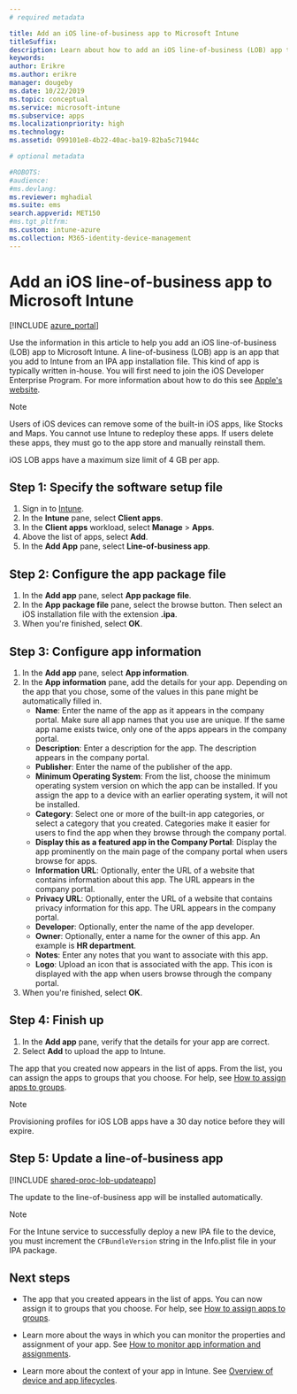 ```yaml
---
# required metadata

title: Add an iOS line-of-business app to Microsoft Intune
titleSuffix:
description: Learn about how to add an iOS line-of-business (LOB) app to Microsoft Intune.
keywords:
author: Erikre
ms.author: erikre
manager: dougeby
ms.date: 10/22/2019
ms.topic: conceptual
ms.service: microsoft-intune
ms.subservice: apps
ms.localizationpriority: high
ms.technology:
ms.assetid: 099101e8-4b22-40ac-ba19-82ba5c71944c

# optional metadata

#ROBOTS:
#audience:
#ms.devlang:
ms.reviewer: mghadial
ms.suite: ems
search.appverid: MET150
#ms.tgt_pltfrm:
ms.custom: intune-azure
ms.collection: M365-identity-device-management
---
```


# Add an iOS line-of-business app to Microsoft Intune

[!INCLUDE [azure_portal](../includes/azure_portal.md)]

Use the information in this article to help you add an iOS line-of-business (LOB) app to Microsoft Intune. A line-of-business (LOB) app is an app that you add to Intune from an IPA app installation file. This kind of app is typically written in-house. You will first need to join the iOS Developer Enterprise Program. For more information about how to do this see [Apple's website](https://developer.apple.com/programs/ios/enterprise/).

>[!NOTE]
>Users of iOS devices can remove some of the built-in iOS apps, like Stocks and Maps. You cannot use Intune to redeploy these apps. If users delete these apps, they must go to the app store and manually reinstall them.
>
>iOS LOB apps have a maximum size limit of 4 GB per app.

## Step 1: Specify the software setup file

1. Sign in to [Intune](https://go.microsoft.com/fwlink/?linkid=2090973).
3. In the **Intune** pane, select **Client apps**.
4. In the **Client apps** workload, select **Manage** > **Apps**.
5. Above the list of apps, select **Add**.
6. In the **Add App** pane, select **Line-of-business app**.

## Step 2: Configure the app package file

1. In the **Add app** pane, select **App package file**.
2. In the **App package file** pane, select the browse button. Then select an iOS installation file with the extension **.ipa**.
3. When you're finished, select **OK**.


## Step 3: Configure app information

1. In the **Add app** pane, select **App information**.
2. In the **App information** pane, add the details for your app. Depending on the app that you chose, some of the values in this pane might be automatically filled in.
    - **Name**: Enter the name of the app as it appears in the company portal. Make sure all app names that you use are unique. If the same app name exists twice, only one of the apps appears in the company portal.
    - **Description**: Enter a description for the app. The description appears in the company portal.
    - **Publisher**: Enter the name of the publisher of the app.
    - **Minimum Operating System**: From the list, choose the minimum operating system version on which the app can be installed. If you assign the app to a device with an earlier operating system, it will not be installed.
    - **Category**: Select one or more of the built-in app categories, or select a category that you created. Categories make it easier for users to find the app when they browse through the company portal.
    - **Display this as a featured app in the Company Portal**: Display the app prominently on the main page of the company portal when users browse for apps.
    - **Information URL**: Optionally, enter the URL of a website that contains information about this app. The URL appears in the company portal.
    - **Privacy URL**: Optionally, enter the URL of a website that contains privacy information for this app. The URL appears in the company portal.
    - **Developer**: Optionally, enter the name of the app developer.
    - **Owner**: Optionally, enter a name for the owner of this app. An example is **HR department**.
    - **Notes**: Enter any notes that you want to associate with this app.
    - **Logo**: Upload an icon that is associated with the app. This icon is displayed with the app when users browse through the company portal.
3. When you're finished, select **OK**.

## Step 4: Finish up

1. In the **Add app** pane, verify that the details for your app are correct.
2. Select **Add** to upload the app to Intune.

The app that you created now appears in the list of apps. From the list, you can assign the apps to groups that you choose. For help, see [How to assign apps to groups](apps-deploy.md).

> [!NOTE]
> Provisioning profiles for iOS LOB apps have a 30 day notice before they will expire.

## Step 5: Update a line-of-business app

[!INCLUDE [shared-proc-lob-updateapp](../includes/shared-proc-lob-updateapp.md)]

The update to the line-of-business app will be installed automatically.

> [!NOTE]
> For the Intune service to successfully deploy a new IPA file to the device, you must increment the `CFBundleVersion` string in the Info.plist file in your IPA package.

## Next steps

- The app that you created appears in the list of apps. You can now assign it to groups that you choose. For help, see [How to assign apps to groups](apps-deploy.md).

- Learn more about the ways in which you can monitor the properties and assignment of your app. See [How to monitor app information and assignments](apps-monitor.md).

- Learn more about the context of your app in Intune. See [Overview of device and app lifecycles](../fundamentals/device-lifecycle.md).
